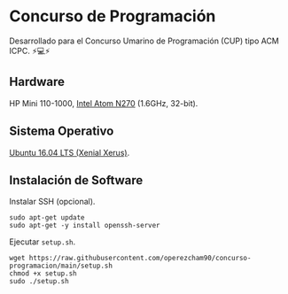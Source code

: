 # Concurso de Programación
Desarrollado para el Concurso Umarino de Programación (CUP) tipo ACM ICPC. ⚡💻⚡

## Hardware

HP Mini 110-1000, [Intel Atom N270](https://ark.intel.com/content/www/us/en/ark/products/36331/intel-atom-processor-n270-512k-cache-1-60-ghz-533-mhz-fsb.html) (1.6GHz, 32-bit).

## Sistema Operativo

[Ubuntu 16.04 LTS (Xenial Xerus)](https://ubuntu.com/16-04).

## Instalación de Software

Instalar SSH (opcional).
```
sudo apt-get update
sudo apt-get -y install openssh-server
```

Ejecutar `setup.sh`.
```
wget https://raw.githubusercontent.com/operezcham90/concurso-programacion/main/setup.sh
chmod +x setup.sh
sudo ./setup.sh
```
